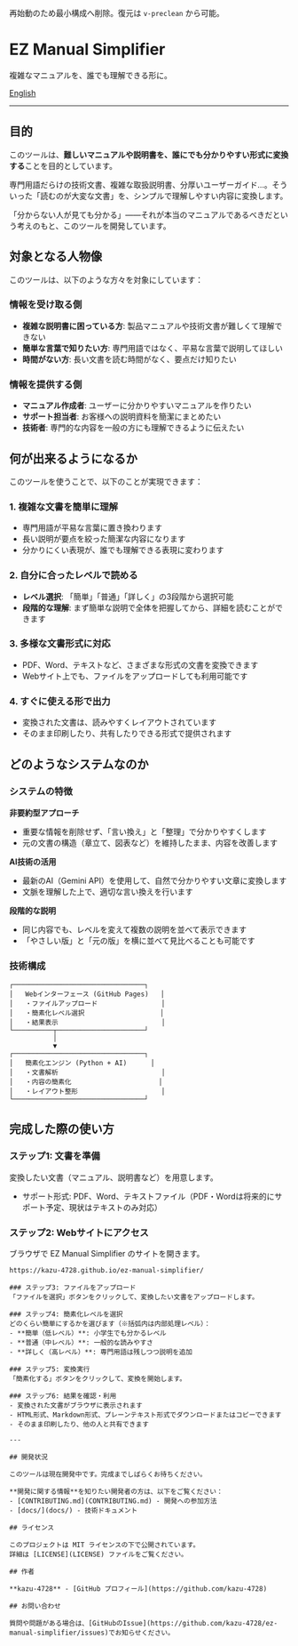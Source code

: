 再始動のため最小構成へ削除。復元は `v-preclean` から可能。

# EZ Manual Simplifier

複雑なマニュアルを、誰でも理解できる形に。

[English](README.en.md)

---

## 目的

このツールは、**難しいマニュアルや説明書を、誰にでも分かりやすい形式に変換する**ことを目的としています。

専門用語だらけの技術文書、複雑な取扱説明書、分厚いユーザーガイド...。そういった「読むのが大変な文書」を、シンプルで理解しやすい内容に変換します。

「分からない人が見ても分かる」——それが本当のマニュアルであるべきだという考えのもと、このツールを開発しています。

## 対象となる人物像

このツールは、以下のような方々を対象にしています：

### 情報を受け取る側
- **複雑な説明書に困っている方**: 製品マニュアルや技術文書が難しくて理解できない
- **簡単な言葉で知りたい方**: 専門用語ではなく、平易な言葉で説明してほしい
- **時間がない方**: 長い文書を読む時間がなく、要点だけ知りたい

### 情報を提供する側
- **マニュアル作成者**: ユーザーに分かりやすいマニュアルを作りたい
- **サポート担当者**: お客様への説明資料を簡潔にまとめたい
- **技術者**: 専門的な内容を一般の方にも理解できるように伝えたい

## 何が出来るようになるか

このツールを使うことで、以下のことが実現できます：

### 1. 複雑な文書を簡単に理解
- 専門用語が平易な言葉に置き換わります
- 長い説明が要点を絞った簡潔な内容になります
- 分かりにくい表現が、誰でも理解できる表現に変わります

### 2. 自分に合ったレベルで読める
- **レベル選択**: 「簡単」「普通」「詳しく」の3段階から選択可能
- **段階的な理解**: まず簡単な説明で全体を把握してから、詳細を読むことができます

### 3. 多様な文書形式に対応
- PDF、Word、テキストなど、さまざまな形式の文書を変換できます
- Webサイト上でも、ファイルをアップロードしても利用可能です

### 4. すぐに使える形で出力
- 変換された文書は、読みやすくレイアウトされています
- そのまま印刷したり、共有したりできる形式で提供されます

## どのようなシステムなのか

### システムの特徴

**非要約型アプローチ**
- 重要な情報を削除せず、「言い換え」と「整理」で分かりやすくします
- 元の文書の構造（章立て、図表など）を維持したまま、内容を改善します

**AI技術の活用**
- 最新のAI（Gemini API）を使用して、自然で分かりやすい文章に変換します
- 文脈を理解した上で、適切な言い換えを行います

**段階的な説明**
- 同じ内容でも、レベルを変えて複数の説明を並べて表示できます
- 「やさしい版」と「元の版」を横に並べて見比べることも可能です

### 技術構成

```text
┌─────────────────────────────────┐
│   Webインターフェース (GitHub Pages)   │
│   ・ファイルアップロード                │
│   ・簡素化レベル選択                   │
│   ・結果表示                          │
└──────────┬──────────────────────┘
           │
           ▼
┌─────────────────────────────────┐
│   簡素化エンジン (Python + AI)      │
│   ・文書解析                          │
│   ・内容の簡素化                      │
│   ・レイアウト整形                     │
└─────────────────────────────────┘
```

## 完成した際の使い方

### ステップ1: 文書を準備
変換したい文書（マニュアル、説明書など）を用意します。
- サポート形式: PDF、Word、テキストファイル（PDF・Wordは将来的にサポート予定、現状はテキストのみ対応）

### ステップ2: Webサイトにアクセス
ブラウザで EZ Manual Simplifier のサイトを開きます。
```
https://kazu-4728.github.io/ez-manual-simplifier/

### ステップ3: ファイルをアップロード
「ファイルを選択」ボタンをクリックして、変換したい文書をアップロードします。

### ステップ4: 簡素化レベルを選択
どのくらい簡単にするかを選びます（※括弧内は内部処理レベル）：
- **簡単（低レベル）**: 小学生でも分かるレベル
- **普通（中レベル）**: 一般的な読みやすさ
- **詳しく（高レベル）**: 専門用語は残しつつ説明を追加

### ステップ5: 変換実行
「簡素化する」ボタンをクリックして、変換を開始します。

### ステップ6: 結果を確認・利用
- 変換された文書がブラウザに表示されます
- HTML形式、Markdown形式、プレーンテキスト形式でダウンロードまたはコピーできます
- そのまま印刷したり、他の人と共有できます

---

## 開発状況

このツールは現在開発中です。完成までしばらくお待ちください。

**開発に関する情報**を知りたい開発者の方は、以下をご覧ください：
- [CONTRIBUTING.md](CONTRIBUTING.md) - 開発への参加方法
- [docs/](docs/) - 技術ドキュメント

## ライセンス

このプロジェクトは MIT ライセンスの下で公開されています。  
詳細は [LICENSE](LICENSE) ファイルをご覧ください。

## 作者

**kazu-4728** - [GitHub プロフィール](https://github.com/kazu-4728)

## お問い合わせ

質問や問題がある場合は、[GitHubのIssue](https://github.com/kazu-4728/ez-manual-simplifier/issues)でお知らせください。
